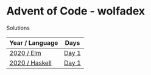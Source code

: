 # Advent of Code - wolfadex

Solutions

| Year / Language                       | Days                                      |
| ------------------------------------- | ----------------------------------------- |
| [2020 / Elm](./2020/lang-elm)         | [Day 1](./2020/lang-elm/src/Day01.elm)    |
| [2020 / Haskell](./2020/lang-haskell) | [Day 1](./2020/lang-haskell/src/Day01.hs) |
